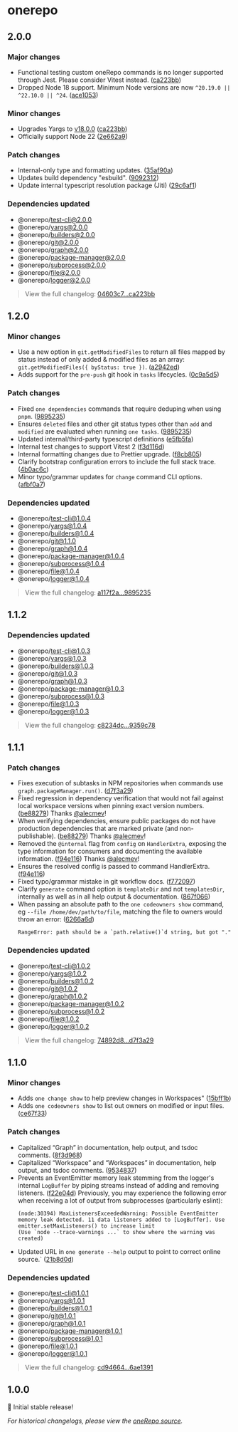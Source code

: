 # onerepo

## 2.0.0

### Major changes

- Functional testing custom oneRepo commands is no longer supported through Jest. Please consider Vitest instead. ([ca223bb](https://github.com/paularmstrong/onerepo/commit/ca223bb574ae16ea7aaee17804fde24fdf40bd36))
- Dropped Node 18 support. Minimum Node versions are now `^20.19.0 || ^22.10.0 || ^24`. ([ace1053](https://github.com/paularmstrong/onerepo/commit/ace1053c60cbc9a6079314d4abc598b014d776c1))

### Minor changes

- Upgrades Yargs to [v18.0.0](https://github.com/yargs/yargs/releases/tag/v18.0.0) ([ca223bb](https://github.com/paularmstrong/onerepo/commit/ca223bb574ae16ea7aaee17804fde24fdf40bd36))
- Officially support Node 22 ([2e662a9](https://github.com/paularmstrong/onerepo/commit/2e662a9c7a27709fd92caecc6547012040d162c4))

### Patch changes

- Internal-only type and formatting updates. ([35af90a](https://github.com/paularmstrong/onerepo/commit/35af90aad3a5301853a6232d9aee6119b02f8188))
- Updates build dependency "esbuild". ([9092312](https://github.com/paularmstrong/onerepo/commit/909231235ac5ae065978656e51777e9a40e91e37))
- Update internal typescript resolution package (Jiti) ([29c6af1](https://github.com/paularmstrong/onerepo/commit/29c6af1ad519ae7bd3ca3eb445ad34313909fc62))

### Dependencies updated

- @onerepo/test-cli@2.0.0
- @onerepo/yargs@2.0.0
- @onerepo/builders@2.0.0
- @onerepo/git@2.0.0
- @onerepo/graph@2.0.0
- @onerepo/package-manager@2.0.0
- @onerepo/subprocess@2.0.0
- @onerepo/file@2.0.0
- @onerepo/logger@2.0.0

> View the full changelog: [04603c7...ca223bb](https://github.com/paularmstrong/onerepo/compare/04603c746ee744e5072af47c7210637a468cf751...ca223bb574ae16ea7aaee17804fde24fdf40bd36)

## 1.2.0

### Minor changes

- Use a new option in `git.getModifiedFiles` to return all files mapped by status instead of only added & modified files as an array: `git.getModifiedFiles({ byStatus: true })`. ([a2942ed](https://github.com/paularmstrong/onerepo/commit/a2942ede514a65f5d09ff4595ca8bb616a83c5e5))
- Adds support for the `pre-push` git hook in `tasks` lifecycles. ([0c9a5d5](https://github.com/paularmstrong/onerepo/commit/0c9a5d50b02cee2346dca99baca177469563c65c))

### Patch changes

- Fixed `one dependencies` commands that require deduping when using `pnpm`. ([9895235](https://github.com/paularmstrong/onerepo/commit/98952352d3c32adf853657e46e14f12fe1737992))
- Ensures `deleted` files and other git status types other than `add` and `modified` are evaluated when running `one tasks`. ([9895235](https://github.com/paularmstrong/onerepo/commit/98952352d3c32adf853657e46e14f12fe1737992))
- Updated internal/third-party typescript definitions ([e5fb5fa](https://github.com/paularmstrong/onerepo/commit/e5fb5fa0e9fbe6ff18c2d993cb22119a3908df73))
- Internal test changes to support Vitest 2 ([f3d116d](https://github.com/paularmstrong/onerepo/commit/f3d116d4a846c9f21051b01370caec80526ef2c0))
- Internal formatting changes due to Prettier upgrade. ([f8cb805](https://github.com/paularmstrong/onerepo/commit/f8cb80550ceabdce6ff6c13bf22466a59e694b0f))
- Clarify bootstrap configuration errors to include the full stack trace. ([4b0ac6c](https://github.com/paularmstrong/onerepo/commit/4b0ac6cbcabe9988597b0fc055d73b4a7c88b85e))
- Minor typo/grammar updates for `change` command CLI options. ([afbf0a7](https://github.com/paularmstrong/onerepo/commit/afbf0a7980d54960b54a0f27956ce421a9723c92))

### Dependencies updated

- @onerepo/test-cli@1.0.4
- @onerepo/yargs@1.0.4
- @onerepo/builders@1.0.4
- @onerepo/git@1.1.0
- @onerepo/graph@1.0.4
- @onerepo/package-manager@1.0.4
- @onerepo/subprocess@1.0.4
- @onerepo/file@1.0.4
- @onerepo/logger@1.0.4

> View the full changelog: [a117f2a...9895235](https://github.com/paularmstrong/onerepo/compare/a117f2a8326b148de98fcffefc37e6ad46edcb87...98952352d3c32adf853657e46e14f12fe1737992)

## 1.1.2

### Dependencies updated

- @onerepo/test-cli@1.0.3
- @onerepo/yargs@1.0.3
- @onerepo/builders@1.0.3
- @onerepo/git@1.0.3
- @onerepo/graph@1.0.3
- @onerepo/package-manager@1.0.3
- @onerepo/subprocess@1.0.3
- @onerepo/file@1.0.3
- @onerepo/logger@1.0.3

> View the full changelog: [c8234dc...9359c78](https://github.com/paularmstrong/onerepo/compare/c8234dc79f7b7f40ca42167d41a6a6f4126c5286...9359c78e4da54e0402ad6a4bf5890a8a71972c8e)

## 1.1.1

### Patch changes

- Fixes execution of subtasks in NPM repositories when commands use `graph.packageManager.run()`. ([d7f3a29](https://github.com/paularmstrong/onerepo/commit/d7f3a2956c6d8ea4a4346ac2541b67196fdc6011))
- Fixed regression in dependency verification that would not fail against local workspace versions when pinning exact version numbers. ([be88279](https://github.com/paularmstrong/onerepo/commit/be882795966edd469524734de8140be6fc111685))
  Thanks [@alecmev](https://github.com/alecmev)!
- When verifying dependencies, ensure public packages do not have production dependencies that are marked private (and non-publishable). ([be88279](https://github.com/paularmstrong/onerepo/commit/be882795966edd469524734de8140be6fc111685))
  Thanks [@alecmev](https://github.com/alecmev)!
- Removed the `@internal` flag from `config` on `HandlerExtra`, exposing the type information for consumers and documenting the available information. ([f94e116](https://github.com/paularmstrong/onerepo/commit/f94e1165dbfcab2d9826a6202d3f317755b8881e))
  Thanks [@alecmev](https://github.com/alecmev)!
- Ensures the resolved config is passed to command HandlerExtra. ([f94e116](https://github.com/paularmstrong/onerepo/commit/f94e1165dbfcab2d9826a6202d3f317755b8881e))
- Fixed typo/grammar mistake in git workflow docs. ([f772097](https://github.com/paularmstrong/onerepo/commit/f77209731674a8fd0286bd0a8c0cf2eced952ba1))
- Clarify `generate` command option is `templateDir` and not `templatesDir`, internally as well as in all help output & documentation. ([867f066](https://github.com/paularmstrong/onerepo/commit/867f066932b7a133b1ecd8402301a97c8e7de298))
- When passing an absolute path to the `one codeowners show` command, eg `--file /home/dev/path/to/file`, matching the file to owners would throw an error: ([6266a6d](https://github.com/paularmstrong/onerepo/commit/6266a6d68977e34ea1cc26d21b75ab9134c55451))
  ```
  RangeError: path should be a `path.relative()`d string, but got "."
  ```

### Dependencies updated

- @onerepo/test-cli@1.0.2
- @onerepo/yargs@1.0.2
- @onerepo/builders@1.0.2
- @onerepo/git@1.0.2
- @onerepo/graph@1.0.2
- @onerepo/package-manager@1.0.2
- @onerepo/subprocess@1.0.2
- @onerepo/file@1.0.2
- @onerepo/logger@1.0.2

> View the full changelog: [74892d8...d7f3a29](https://github.com/paularmstrong/onerepo/compare/74892d8605917bb0d8a1c3fe113d1b04f2505abb...d7f3a2956c6d8ea4a4346ac2541b67196fdc6011)

## 1.1.0

### Minor changes

- Adds `one change show` to help preview changes in Workspaces" ([15bff1b](https://github.com/paularmstrong/onerepo/commit/15bff1b955e82c137a1a64993738421d3da1fdf9))
- Adds `one codeowners show` to list out owners on modified or input files. ([ce67f33](https://github.com/paularmstrong/onerepo/commit/ce67f3379784461dc185fdc7f4f8608300ef8798))

### Patch changes

- Capitalized “Graph” in documentation, help output, and tsdoc comments. ([8f3d968](https://github.com/paularmstrong/onerepo/commit/8f3d9682c465639c3ecc7c7711dc7b18a349ca9d))
- Capitalized “Workspace” and “Workspaces” in documentation, help output, and tsdoc comments. ([9534837](https://github.com/paularmstrong/onerepo/commit/95348376ff60578ceb9f04047b94fe912f0f42c1))
- Prevents an EventEmitter memory leak stemming from the logger's internal `LogBuffer` by piping streams instead of adding and removing listeners. ([f22e04d](https://github.com/paularmstrong/onerepo/commit/f22e04d4e589f4efe660fd8cf940ebf026b39542))
  Previously, you may experience the following error when receiving a lot of output from subprocesses (particularly eslint):
  ```
  (node:30394) MaxListenersExceededWarning: Possible EventEmitter memory leak detected. 11 data listeners added to [LogBuffer]. Use emitter.setMaxListeners() to increase limit
  (Use `node --trace-warnings ...` to show where the warning was created)
  ```
- Updated URL in `one generate --help` output to point to correct online source.` ([21b8d0d](https://github.com/paularmstrong/onerepo/commit/21b8d0d8f9fd462e20c84c9a688762b75bcd8c06))

### Dependencies updated

- @onerepo/test-cli@1.0.1
- @onerepo/yargs@1.0.1
- @onerepo/builders@1.0.1
- @onerepo/git@1.0.1
- @onerepo/graph@1.0.1
- @onerepo/package-manager@1.0.1
- @onerepo/subprocess@1.0.1
- @onerepo/file@1.0.1
- @onerepo/logger@1.0.1

> View the full changelog: [cd94664...6ae1391](https://github.com/paularmstrong/onerepo/compare/cd9466419b207f690e55f87d0e4632eebdc0ca6a...6ae13912ef4b9bedab788be13fa167a709b26bba)

## 1.0.0

🎉 Initial stable release!

_For historical changelogs, please view the [oneRepo source](https://github.com/paularmstrong/onerepo/tree/main/modules/onerepo)._
